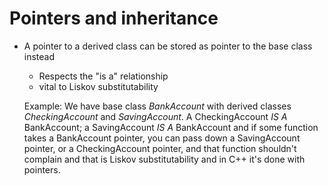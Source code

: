 # Pointers and inheritance

* A pointer to a derived class can be stored as pointer to the base class instead
  - Respects the "is a" relationship
  - vital to Liskov substitutability

  Example: We have base class _BankAccount_ with derived classes _CheckingAccount_
  and _SavingAccount_. A CheckingAccount _IS A_ BankAccount; a SavingAccount _IS A_
  BankAccount and if some function takes a BankAccount pointer, you can pass down
  a SavingAccount pointer, or a CheckingAccount pointer, and that function shouldn't
  complain and that is Liskov substitutability and in C++ it's done with pointers.
